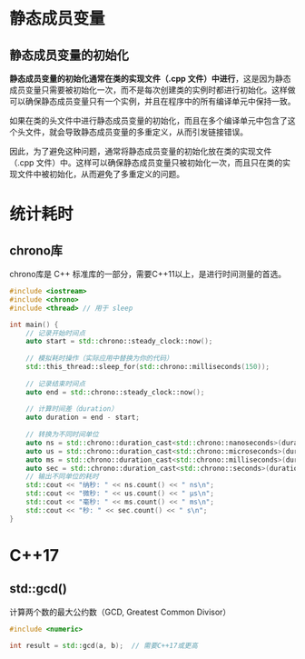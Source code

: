 # 静态成员变量

## 静态成员变量的初始化

**静态成员变量的初始化通常在类的实现文件（.cpp 文件）中进行**，这是因为静态成员变量只需要被初始化一次，而不是每次创建类的实例时都进行初始化。这样做可以确保静态成员变量只有一个实例，并且在程序中的所有编译单元中保持一致。

如果在类的头文件中进行静态成员变量的初始化，而且在多个编译单元中包含了这个头文件，就会导致静态成员变量的多重定义，从而引发链接错误。

因此，为了避免这种问题，通常将静态成员变量的初始化放在类的实现文件（.cpp 文件）中。这样可以确保静态成员变量只被初始化一次，而且只在类的实现文件中被初始化，从而避免了多重定义的问题。

# 统计耗时

## chrono库

chrono库是 C++ 标准库的一部分，需要C++11以上，是进行时间测量的首选。

```C++
#include <iostream>
#include <chrono>
#include <thread> // 用于 sleep

int main() {
    // 记录开始时间点
    auto start = std::chrono::steady_clock::now();
    
    // 模拟耗时操作（实际应用中替换为你的代码）
    std::this_thread::sleep_for(std::chrono::milliseconds(150));
    
    // 记录结束时间点
    auto end = std::chrono::steady_clock::now();
    
    // 计算时间差（duration）
    auto duration = end - start;
    
	// 转换为不同时间单位 
	auto ns = std::chrono::duration_cast<std::chrono::nanoseconds>(duration);
	auto us = std::chrono::duration_cast<std::chrono::microseconds>(duration);
	auto ms = std::chrono::duration_cast<std::chrono::milliseconds>(duration);
	auto sec = std::chrono::duration_cast<std::chrono::seconds>(duration); 
	// 输出不同单位的耗时
	std::cout << "纳秒: " << ns.count() << " ns\n";
	std::cout << "微秒: " << us.count() << " μs\n";
	std::cout << "毫秒: " << ms.count() << " ms\n";
	std::cout << "秒: " << sec.count() << " s\n";
}
```

# C++17

## std::gcd()

计算两个数的最大公约数（GCD, Greatest Common Divisor）

```cpp
#include <numeric>

int result = std::gcd(a, b);  // 需要C++17或更高